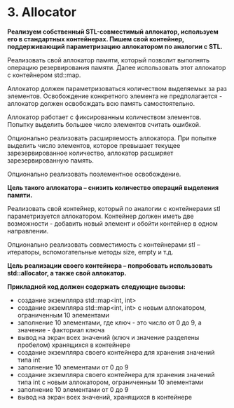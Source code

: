 # 3. Allocator

**Реализуем собственный STL-совместимый аллокатор, используем его в стандартных контейнерах. Пишем свой контейнер, поддерживающий параметризацию аллокатором по аналогии с STL.**

Реализовать свой аллокатор памяти, который позволит выполнять операцию резервирования памяти. Далее использовать этот аллокатор с контейнером std::map. 

Аллокатор должен параметризоваться количеством выделяемых за раз элементов. Освобождение конкретного элемента не предполагается - аллокатор должен освобождать всю память самостоятельно.

Аллокатор работает с фиксированным количеством элементов. Попытку выделить большее число элементов считать ошибкой.

Опционально реализовать расширяемость аллокатора. При попытке выделить число элементов, которое превышает текущее зарезервированное количество, аллокатор расширяет зарезервированную память.

Опционально реализовать поэлементное освобождение.

**Цель такого аллокатора – снизить количество операций выделения памяти.**

Реализовать свой контейнер, который по аналогии с контейнерами stl параметризуется
аллокатором. Контейнер должен иметь две возможности - добавить новый элемент и обойти контейнер в одном направлении.

Опционально реализовать совместимость с контейнерами stl – итераторы, вспомогательные методы size, empty и т.д.

**Цель реализации своего контейнера – попробовать использовать std::allocator, а также свой аллокатор.**

**Прикладной код должен содержать следующие вызовы:**

- создание экземпляра std::map<int, int>
- создание экземпляра std::map<int, int> с новым аллокатором, ограниченным 10
элементами
- заполнение 10 элементами, где ключ - это число от 0 до 9, а значение - факториал ключа
- вывод на экран всех значений (ключ и значение разделены пробелом) хранящихся в контейнере
- создание экземпляра своего контейнера для хранения значений типа int
- заполнение 10 элементами от 0 до 9
- создание экземпляра своего контейнера для хранения значений типа int с новым аллокатором,
ограниченным 10 элементами
- заполнение 10 элементами от 0 до 9
- вывод на экран всех значений, хранящихся в контейнере